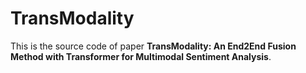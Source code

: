 # TransModality

This is the source code of paper **TransModality: An End2End Fusion Method with Transformer for Multimodal Sentiment Analysis**.